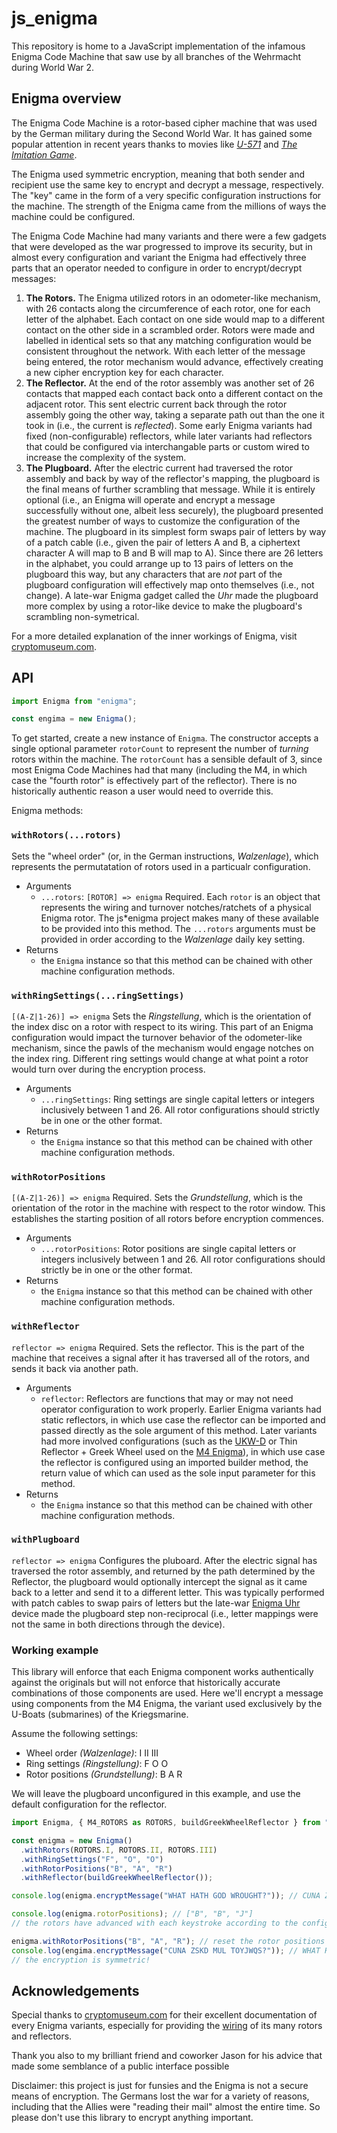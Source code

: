 # js_enigma

This repository is home to a JavaScript implementation of the infamous Enigma Code Machine that saw use by all branches of the Wehrmacht during World War 2.

## Enigma overview

The Enigma Code Machine is a rotor-based cipher machine that was used by the German military during the Second World War. It has gained some popular attention in recent years thanks to movies like [_U-571_](https://www.imdb.com/title/tt0141926/) and [_The Imitation Game_](https://www.imdb.com/title/tt2084970/).

The Enigma used symmetric encryption, meaning that both sender and recipient use the same key to encrypt and decrypt a message, respectively. The "key" came in the form of a very specific configuration instructions for the machine. The strength of the Enigma came from the millions of ways the machine could be configured.

The Enigma Code Machine had many variants and there were a few gadgets that were developed as the war progressed to improve its security, but in almost every configuration and variant the Enigma had effectively three parts that an operator needed to configure in order to encrypt/decrypt messages:

1. **The Rotors.** The Enigma utilized rotors in an odometer-like mechanism, with 26 contacts along the circumference of each rotor, one for each letter of the alphabet. Each contact on one side would map to a different contact on the other side in a scrambled order. Rotors were made and labelled in identical sets so that any matching configuration would be consistent throughout the network. With each letter of the message being entered, the rotor mechanism would advance, effectively creating a new cipher encryption key for each character.
2. **The Reflector.** At the end of the rotor assembly was another set of 26 contacts that mapped each contact back onto a different contact on the adjacent rotor. This sent electric current back through the rotor assembly going the other way, taking a separate path out than the one it took in (i.e., the current is _reflected_). Some early Enigma variants had fixed (non-configurable) reflectors, while later variants had reflectors that could be configured via interchangable parts or custom wired to increase the complexity of the system.
3. **The Plugboard.** After the electric current had traversed the rotor assembly and back by way of the reflector's mapping, the plugboard is the final means of further scrambling that message. While it is entirely optional (i.e., an Enigma will operate and encrypt a message successfully without one, albeit less securely), the plugboard presented the greatest number of ways to customize the configuration of the machine. The plugboard in its simplest form swaps pair of letters by way of a patch cable (i.e., given the pair of letters A and B, a ciphertext character A will map to B and B will map to A). Since there are 26 letters in the alphabet, you could arrange up to 13 pairs of letters on the plugboard this way, but any characters that are _not_ part of the plugboard configuration will effectively map onto themselves (i.e., not change). A late-war Enigma gadget called the _Uhr_ made the plugboard more complex by using a rotor-like device to make the plugboard's scrambling non-symetrical.

For a more detailed explanation of the inner workings of Enigma, visit [cryptomuseum.com](https://www.cryptomuseum.com/crypto/enigma/working.htm).

## API

```javascript
import Enigma from "enigma";

const engima = new Enigma();
```

To get started, create a new instance of `Enigma`. The constructor accepts a single optional parameter `rotorCount` to represent the number of _turning_ rotors within the machine. The `rotorCount` has a sensible default of 3, since most Enigma Code Machines had that many (including the M4, in which case the "fourth rotor" is effectively part of the reflector). There is no historically authentic reason a user would need to override this.

Enigma methods:

### `withRotors(...rotors)`

Sets the "wheel order" (or, in the German instructions, _Walzenlage_), which represents the permutatation of rotors used in a particualr configuration.

- Arguments
  - `...rotors`: `[ROTOR] => enigma` Required. Each `rotor` is an object that represents the wiring and turnover notches/ratchets of a physical Enigma rotor. The js\*enigma project makes many of these available to be provided into this method. The `...rotors` arguments must be provided in order according to the _Walzenlage_ daily key setting.
- Returns
  - the `Enigma` instance so that this method can be chained with other machine configuration methods.

### `withRingSettings(...ringSettings)`

`[(A-Z|1-26)] => enigma` Sets the _Ringstellung_, which is the orientation of the index disc on a rotor with respect to its wiring. This part of an Enigma configuration would impact the turnover behavior of the odometer-like mechanism, since the pawls of the mechanism would engage notches on the index ring. Different ring settings would change at what point a rotor would turn over during the encryption process.

- Arguments
  - `...ringSettings`: Ring settings are single capital letters or integers inclusively between 1 and 26. All rotor configurations should strictly be in one or the other format.
- Returns
  - the `Enigma` instance so that this method can be chained with other machine configuration methods.

### `withRotorPositions`

`[(A-Z|1-26)] => enigma` Required. Sets the _Grundstellung_, which is the orientation of the rotor in the machine with respect to the rotor window. This establishes the starting position of all rotors before encryption commences.

- Arguments
  - `...rotorPositions`: Rotor positions are single capital letters or integers inclusively between 1 and 26. All rotor configurations should strictly be in one or the other format.
- Returns
  - the `Enigma` instance so that this method can be chained with other machine configuration methods.

### `withReflector`

`reflector => enigma` Required. Sets the reflector. This is the part of the machine that receives a signal after it has traversed all of the rotors, and sends it back via another path.

- Arguments
  - `reflector`: Reflectors are functions that may or may not need operator configuration to work properly. Earlier Enigma variants had static reflectors, in which use case the reflector can be imported and passed directly as the sole argument of this method. Later variants had more involved configurations (such as the [UKW-D](https://www.cryptomuseum.com/crypto/enigma/ukwd/index.htm) or Thin Reflector + Greek Wheel used on the [M4 Enigma](https://www.cryptomuseum.com/crypto/enigma/m4/index.htm)), in which use case the reflector is configured using an imported builder method, the return value of which can used as the sole input parameter for this method.
- Returns
  - the `Enigma` instance so that this method can be chained with other machine configuration methods.

### `withPlugboard`

`reflector => enigma` Configures the pluboard. After the electric signal has traversed the rotor assembly, and returned by the path determined by the Reflector, the plugboard would optionally intercept the signal as it came back to a letter and send it to a different letter. This was typically performed with patch cables to swap pairs of letters but the late-war [Enigma Uhr](https://www.cryptomuseum.com/crypto/enigma/uhr/index.htm) device made the plugboard step non-reciprocal (i.e., letter mappings were not the same in both directions through the device).

### Working example

This library will enforce that each Enigma component works authentically against the originals but will not enforce that historically accurate combinations of those components are used. Here we'll encrypt a message using components from the M4 Enigma, the variant used exclusively by the U-Boats (submarines) of the Kriegsmarine.

Assume the following settings:

- Wheel order _(Walzenlage)_: I II III
- Ring settings _(Ringstellung)_: F O O
- Rotor positions _(Grundstellung)_: B A R

We will leave the plugboard unconfigured in this example, and use the default configuration for the reflector.

```javascript
import Enigma, { M4_ROTORS as ROTORS, buildGreekWheelReflector } from "enigma";

const enigma = new Enigma()
  .withRotors(ROTORS.I, ROTORS.II, ROTORS.III)
  .withRingSettings("F", "O", "O")
  .withRotorPositions("B", "A", "R")
  .withReflector(buildGreekWheelReflector());

console.log(enigma.encryptMessage("WHAT HATH GOD WROUGHT?")); // CUNA ZSKD MUL TOYJWQS?

console.log(enigma.rotorPositions); // ["B", "B", "J"]
// the rotors have advanced with each keystroke according to the configuation of each rotor

enigma.withRotorPositions("B", "A", "R"); // reset the rotor positions
console.log(engima.encryptMessage("CUNA ZSKD MUL TOYJWQS?")); // WHAT HATH GOD WROUGHT?
// the encryption is symmetric!
```

## Acknowledgements

Special thanks to [cryptomuseum.com](http://cryptomuseum.com/index.htm) for their excellent documentation of every Enigma variants, especially for providing the [wiring](https://www.cryptomuseum.com/crypto/enigma/wiring.htm) of its many rotors and reflectors.

Thank you also to my brilliant friend and coworker Jason for his advice that made some semblance of a public interface possible

Disclaimer: this project is just for funsies and the Enigma is not a secure means of encryption. The Germans lost the war for a variety of reasons, including that the Allies were "reading their mail" almost the entire time. So please don't use this library to encrypt anything important.
